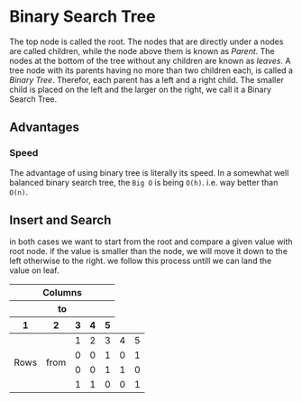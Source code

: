 
# Binary Search Tree

The top node is called the root. The nodes that are directly under a nodes are called children, while the node above them is known as _Parent_. 
The nodes at the bottom of the tree without any children are known as _leaves_. A tree node with its parents having no more than two children each, is called a _Binary Tree_.
Therefor, each parent has a left and a right child. The smaller child is placed on the left and the larger on the right, we call it a Binary Search Tree.

## Advantages

### Speed
The advantage of using binary tree is literally its speed. In a somewhat well balanced binary search tree, the `Big O` is being  `O(h)`. i.e. way better than `O(n)`.


## Insert and Search

in both cases we want to start from the root and compare a given value with root node. if the value is smaller than the node, we will move it down to the left otherwise to the right. we follow this process untill we can land the value on leaf.


<table>
  <thead>
    <tr>
      <th colspan="5">Columns</th>
    </tr>
    <tr>
      <th colspan="5">to</th>
    </tr>
    <tr>
      <th>1</th>
      <th>2</th>
      <th>3</th>
      <th>4</th>
      <th>5</th>
    </tr>
  </thead>
  <tbody>
    <tr>
      <td rowspan="5">Rows</td>
      <td rowspan="5">from</td>
      <td>1</td>
      <td>2</td>
      <td>3</td>
      <td>4</td>
      <td>5</td>
    </tr>
    <tr>
      <td>0</td>
      <td>0</td>
      <td>1</td>
      <td>0</td>
      <td>1</td>
    </tr>
    <tr>
      <td>0</td>
      <td>0</td>
      <td>1</td>
      <td>1</td>
      <td>0</td>
    </tr>
    <tr>
      <td>1</td>
      <td>1</td>
      <td>0</td>
      <td>0</td>
      <td>1</td>
    </tr>
  </tbody>
</table>